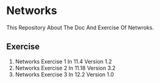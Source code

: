 # Networks #

This Repository About The Doc And Exercise Of Netwroks.

## Exercise ##
1. Networks Exercise 1 In 11.4 Version 1.2
2. Networks Exercise 2 In 11.18 Version 3.2
3. Networks Exercise 3 In 12.2 Version 1.0